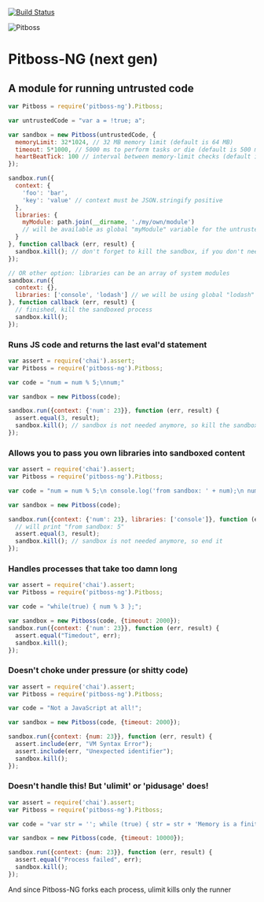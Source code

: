 [![Build
Status](https://secure.travis-ci.org/apiaryio/pitboss.png)](http://travis-ci.org/apiaryio/pitboss)

![Pitboss](http://s3.amazonaws.com/img.mdp.im/renobankclubinside4.jpg_%28705%C3%97453%29-20120923-100859.jpg)

# Pitboss-NG (next gen)

## A module for running untrusted code

```javascript
var Pitboss = require('pitboss-ng').Pitboss;

var untrustedCode = "var a = !true; a";

var sandbox = new Pitboss(untrustedCode, {
  memoryLimit: 32*1024, // 32 MB memory limit (default is 64 MB)
  timeout: 5*1000, // 5000 ms to perform tasks or die (default is 500 ms = 0.5 s)
  heartBeatTick: 100 // interval between memory-limit checks (default is 100 ms)
});

sandbox.run({
  context: {
    'foo': 'bar',
    'key': 'value' // context must be JSON.stringify positive
  },
  libraries: {
    myModule: path.join(__dirname, './my/own/module')
    // will be available as global "myModule" variable for the untrusted code
  }
}, function callback (err, result) {
  sandbox.kill(); // don't forget to kill the sandbox, if you don't need it anymore
});

// OR other option: libraries can be an array of system modules
sandbox.run({
  context: {},
  libraries: ['console', 'lodash'] // we will be using global "lodash" & "console"
}, function callback (err, result) {
  // finished, kill the sandboxed process
  sandbox.kill();
});
```

### Runs JS code and returns the last eval'd statement

```javascript
var assert = require('chai').assert;
var Pitboss = require('pitboss-ng').Pitboss;

var code = "num = num % 5;\nnum;"

var sandbox = new Pitboss(code);

sandbox.run({context: {'num': 23}}, function (err, result) {
  assert.equal(3, result);
  sandbox.kill(); // sandbox is not needed anymore, so kill the sandboxed process
});
```

### Allows you to pass you own libraries into sandboxed content

```javascript
var assert = require('chai').assert;
var Pitboss = require('pitboss-ng').Pitboss;

var code = "num = num % 5;\n console.log('from sandbox: ' + num);\n num;"

var sandbox = new Pitboss(code);

sandbox.run({context: {'num': 23}, libraries: ['console']}, function (err, result) {
  // will print "from sandbox: 5"
  assert.equal(3, result);
  sandbox.kill(); // sandbox is not needed anymore, so end it
});
```

### Handles processes that take too damn long

```javascript
var assert = require('chai').assert;
var Pitboss = require('pitboss-ng').Pitboss;

var code = "while(true) { num % 3 };";

var sandbox = new Pitboss(code, {timeout: 2000});
sandbox.run({context: {'num': 23}}, function (err, result) {
  assert.equal("Timedout", err);
  sandbox.kill();
});
```

### Doesn't choke under pressure (or shitty code)

```javascript
var assert = require('chai').assert;
var Pitboss = require('pitboss-ng').Pitboss;

var code = "Not a JavaScript at all!";

var sandbox = new Pitboss(code, {timeout: 2000});

sandbox.run({context: {num: 23}}, function (err, result) {
  assert.include(err, "VM Syntax Error");
  assert.include(err, "Unexpected identifier");
  sandbox.kill();
});
```

### Doesn't handle this! But 'ulimit' or 'pidusage' does!

```javascript
var assert = require('chai').assert;
var Pitboss = require('pitboss-ng').Pitboss;

var code = "var str = ''; while (true) { str = str + 'Memory is a finite resource!'; }";

var sandbox = new Pitboss(code, {timeout: 10000});

sandbox.run({context: {num: 23}}, function (err, result) {
  assert.equal("Process failed", err);
  sandbox.kill();
});
```

And since Pitboss-NG forks each process, ulimit kills only the runner
